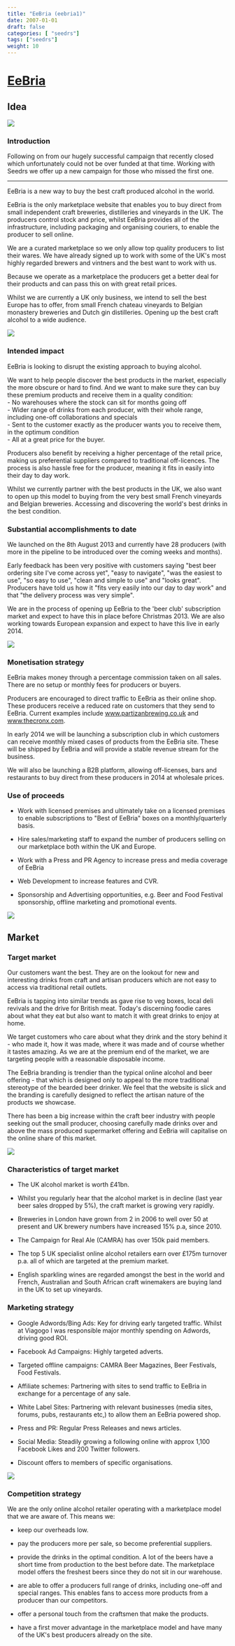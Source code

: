 ```yaml
---
title: "EeBria (eebria1)"
date: 2007-01-01
draft: false
categories: [ "seedrs"]
tags: ["seedrs"]
weight: 10
---
```


# [EeBria](https://www.seedrs.com/eebria1)

## Idea

![](/img/seedrs/uploads/startup/section_image/image/548/gciy3mcjvurjwcbhq8son4aqwm6o0ru/BuyBeerDirectNew.jpg?w=600&fit=clip&s=282fb20dbdbae26034b9d15762d4ffc5)

### Introduction

Following on from our hugely successful campaign that recently closed which unfortunately could not be over funded at that time. Working with Seedrs we offer up a new campaign for those who missed the first one.

---------------------------------------------------------------------------------------------------

EeBria is a new way to buy the best craft produced alcohol in the world.

EeBria is the only marketplace website that enables you to buy direct from small independent craft breweries, distilleries and vineyards in the UK. The producers control stock and price, whilst EeBria provides all of the infrastructure, including packaging and organising couriers, to enable the producer to sell online.

We are a curated marketplace so we only allow top quality producers to list their wares. We have already signed up to work with some of the UK's most highly regarded brewers and vintners and the best want to work with us.

Because we operate as a marketplace the producers get a better deal for their products and can pass this on with great retail prices.

Whilst we are currently a UK only business, we intend to sell the best Europe has to offer, from small French chateau vineyards to Belgian monastery breweries and Dutch gin distilleries. Opening up the best craft alcohol to a wide audience.

![](/img/seedrs/uploads/startup/section_image/image/549/sifpbgzog2sl6fmtiuqatzxsfy3o5cj/Capture_explanation.JPG?w=600&fit=clip&s=7370402469f12d43093c7561972f533a)

### Intended impact

EeBria is looking to disrupt the existing approach to buying alcohol.

We want to help people discover the best products in the market, especially the more obscure or hard to find. And we want to make sure they can buy these premium products and receive them in a quality condition: <br>- No warehouses where the stock can sit for months going off <br>- Wider range of drinks from each producer, with their whole range, including one-off collaborations and specials <br>- Sent to the customer exactly as the producer wants you to receive them, in the optimum condition <br>- All at a great price for the buyer.

Producers also benefit by receiving a higher percentage of the retail price, making us preferential suppliers compared to traditional off-licences. The process is also hassle free for the producer, meaning it fits in easily into their day to day work.

Whilst we currently partner with the best products in the UK, we also want to open up this model to buying from the very best small French vineyards and Belgian breweries. Accessing and discovering the world's best drinks in the best condition.

### Substantial accomplishments to date

We launched on the 8th August 2013 and currently have 28 producers (with more in the pipeline to be introduced over the coming weeks and months).

Early feedback has been very positive with customers saying "best beer ordering site I've come across yet", "easy to navigate", "was the easiest to use", "so easy to use", "clean and simple to use" and "looks great". Producers have told us how it "fits very easily into our day to day work" and that "the delivery process was very simple".

We are in the process of opening up EeBria to the 'beer club' subscription market and expect to have this in place before Christmas 2013. We are also working towards European expansion and expect to have this live in early 2014.

![](/img/seedrs/uploads/startup/section_image/image/550/twd0ap7r43mvesyzrem2st86w826cvr/producers.png?w=600&fit=clip&s=c465dd996164af16eb506acec536f5e0)

### Monetisation strategy

EeBria makes money through a percentage commission taken on all sales. There are no setup or monthly fees for producers or buyers.

Producers are encouraged to direct traffic to EeBria as their online shop. These producers receive a reduced rate on customers that they send to EeBria. Current examples include <a target="_blank" rel="nofollow" class="outside" href="http://www.partizanbrewing.co.uk">www.partizanbrewing.co.uk</a> and <a target="_blank" rel="nofollow" class="outside" href="http://www.thecronx.com">www.thecronx.com</a>.

In early 2014 we will be launching a subscription club in which customers can receive monthly mixed cases of products from the EeBria site. These will be shipped by EeBria and will provide a stable revenue stream for the business.

We will also be launching a B2B platform, allowing off-licenses, bars and restaurants to buy direct from these producers in 2014 at wholesale prices.

### Use of proceeds

- Work with licensed premises and ultimately take on a licensed premises to enable subscriptions to "Best of EeBria" boxes on a monthly/quarterly basis.

- Hire sales/marketing staff to expand the number of producers selling on our marketplace both within the UK and Europe.

- Work with a Press and PR Agency to increase press and media coverage of EeBria

- Web Development to increase features and CVR.

- Sponsorship and Advertising opportunities, e.g. Beer and Food Festival sponsorship, offline marketing and promotional events.

![](/img/seedrs/uploads/startup/section_image/image/551/tg9jyednv5msjyyzqydlxolraq7mpfq/We_search.jpg?w=600&fit=clip&s=e8a81fcde14640676786f8ef4ea075ac)

## Market

### Target market

Our customers want the best. They are on the lookout for new and interesting drinks from craft and artisan producers which are not easy to access via traditional retail outlets.

EeBria is tapping into similar trends as gave rise to veg boxes, local deli revivals and the drive for British meat. Today's discerning foodie cares about what they eat but also want to match it with great drinks to enjoy at home.

We target customers who care about what they drink and the story behind it - who made it, how it was made, where it was made and of course whether it tastes amazing. As we are at the premium end of the market, we are targeting people with a reasonable disposable income.

The EeBria branding is trendier than the typical online alcohol and beer offering - that which is designed only to appeal to the more traditional stereotype of the bearded beer drinker. We feel that the website is slick and the branding is carefully designed to reflect the artisan nature of the products we showcase.

There has been a big increase within the craft beer industry with people seeking out the small producer, choosing carefully made drinks over and above the mass produced supermarket offering and EeBria will capitalise on the online share of this market.

![](https://seedrs.imgix.net/uploads/startup/section_image/image/552/ts03qdqqdyscez7wwp9hlcxbsiy8r9n/Screenshot.JPG?w=600&fit=clip&s=b6fad6c542568dce2b567c19b3a189fb)

### Characteristics of target market

- The UK alcohol market is worth £41bn.

- Whilst you regularly hear that the alcohol market is in decline (last year beer sales dropped by 5%), the craft market is growing very rapidly.

- Breweries in London have grown from 2 in 2006 to well over 50 at present and UK brewery numbers have increased 15% p.a, since 2010.

- The Campaign for Real Ale (CAMRA) has over 150k paid members.

- The top 5 UK specialist online alcohol retailers earn over £175m turnover p.a. all of which are targeted at the premium market.

- English sparkling wines are regarded amongst the best in the world and French, Australian and South African craft winemakers are buying land in the UK to set up vineyards.

### Marketing strategy

- Google Adwords/Bing Ads: Key for driving early targeted traffic. Whilst at Viagogo I was responsible major monthly spending on Adwords, driving good ROI.

- Facebook Ad Campaigns: Highly targeted adverts.

- Targeted offline campaigns: CAMRA Beer Magazines, Beer Festivals, Food Festivals.

- Affiliate schemes: Partnering with sites to send traffic to EeBria in exchange for a percentage of any sale.

- White Label Sites: Partnering with relevant businesses (media sites, forums, pubs, restaurants etc,) to allow them an EeBria powered shop.

- Press and PR: Regular Press Releases and news articles.

- Social Media: Steadily growing a following online with approx 1,100 Facebook Likes and 200 Twitter followers.

- Discount offers to members of specific organisations.

![](https://seedrs.imgix.net/uploads/startup/section_image/image/554/bhiao8nc1lgbe02r51xtwa958dtu6pk/Website_capture.JPG?w=600&fit=clip&s=8617ab9587a685d93a0f52753d11d55d)

### Competition strategy

We are the only online alcohol retailer operating with a marketplace model that we are aware of. This means we:

- keep our overheads low.

- pay the producers more per sale, so become preferential suppliers.

- provide the drinks in the optimal condition. A lot of the beers have a short time from production to the best before date. The marketplace model offers the freshest beers since they do not sit in our warehouse.

- are able to offer a producers full range of drinks, including one-off and special ranges. This enables fans to access more products from a producer than our competitors.

- offer a personal touch from the craftsmen that make the products.

- have a first mover advantage in the marketplace model and have many of the UK's best producers already on the site.

